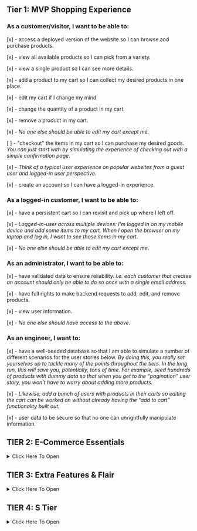 ## Tier 1: MVP Shopping Experience

### As a customer/visitor, I want to be able to:

[x] - access a deployed version of the website so I can browse and purchase products.

[x] - view all available products so I can pick from a variety.

[x] - view a single product so I can see more details.

[x] - add a product to my cart so I can collect my desired products in one place.

[x] - edit my cart if I change my mind

[x] - change the quantity of a product in my cart.

[x] - remove a product in my cart.

[x] - _No one else should be able to edit my cart except me._

[ ] - "checkout" the items in my cart so I can purchase my desired goods.
_You can just start with by simulating the experience of checking out with a simple confirmation page._

[x] - _Think of a typical user experience on popular websites from a guest user and logged-in user perspective._

[x] - create an account so I can have a logged-in experience.

### As a logged-in customer, I want to be able to:

[x] - have a persistent cart so I can revisit and pick up where I left off.

[x] - _Logged-in-user across multiple devices: I'm logged in on my mobile device and add some items to my cart. When I open the browser on my laptop and log in, I want to see those items in my cart._

[x] - _No one else should be able to edit my cart except me._

### As an administrator, I want to be able to:

[x] - have validated data to ensure reliability.
_i.e. each customer that creates an account should only be able to do so once with a single email address._

[x] - have full rights to make backend requests to add, edit, and remove products.

[x] - view user information.

[x] - _No one else should have access to the above._

### As an engineer, I want to:

[x] - have a well-seeded database so that I am able to simulate a number of different scenarios for the user stories below.
_By doing this, you really set yourselves up to tackle many of the points throughout the tiers. In the long run, this will save you, potentially, tons of time._
_For example, seed hundreds of products with dummy data so that when you get to the “pagination” user story, you won’t have to worry about adding more products._

[x] - _Likewise, add a bunch of users with products in their carts so editing the cart can be worked on without already having the “add to cart” functionality built out._

[x] - user data to be secure so that no one can unrightfully manipulate information.

## TIER 2: E-Commerce Essentials

<details><summary>Click Here To Open</summary>

### As a customer, I want to be able to:

[ ] - see all products that belong to a certain category.
Keep this simple. For example, a product can only belong to one category.\_

[x] - explore an aesthetically pleasing website so I can easily navigate around and enjoy the experience (UI/UX).

[ ] - _This includes front-end data validations. For example, if certain fields of a form are required and must be in a specific format, this is obvious to the user._

[x] - have a persistent cart so I can revisit and pick up where I left off.

[x] - **Guest-only:** I don't want to create an account, but I want my cart to persist between browser refreshes.
(Look into front-end storage for this one.)

[ ] - **Guest-to-logged-in-user:** Initially, I'm not logged in, and I add items to my cart. When I eventually log in, I want to see those same items I added when I was logged in still in my cart, in addition to the items I may have had in my cart from a previous logged in session.

### As a logged-in customer, I want to be able to:

[ ] - see my order history so I can remember my previously purchased items and their prices at the time of purchase.

[ ] - view and edit my user profile so I can update my information when necessary.

[ ] - log in through third-party authentication so I can avoid creating an account specific to the website.

[ ] - _For example, Google OAuth._

### As an administrator, I want to be able to:

[ ] - allow customers to have a variety of payment method options in order to increase checkout conversion.

[ ] - _Begin by integrating Stripe, and, if interested, dive into integrating PayPal, Venmo, Braintree, or Bitcoin._

[ ] - edit products and manage users through a dashboard so I can easily make changes and assessments as necessary.

### As an engineer, I want:

[ ] - [continuous integration and delivery (deployment)](https://www.atlassian.com/continuous-delivery/continuous-integration) of the codebase so that there are lower rates of release failure.

</details>

## TIER 3: Extra Features & Flair

<details><summary>Click Here To Open</summary>

### As an administrator, I want to be able to:

[ ] - ensure accurate product inventory so that we can be sure only available products are sold.

[ ] - _For example, when a customer purchases an item, the quantity available is appropriately deducted._

[ ] - _Likewise, if a customer attempts to purchase a higher quantity of an item that is available, they will be alerted/notified that there isn't enough inventory._

[ ] - offer customers discounts through promo codes so that we can incentivize purchases.

### As a customer, I want to be able to:

#### Receive Notifications

[ ] - receive an email confirmation when placing an order so that I can easily reference it when needed without visiting my account.

[ ] - be notified when certain events occur so that I am informed of my actions.

[ ] - _For example, when I add a product to my cart, there is a toast notification that pops up in the corner of the page with an appropriate message for that action._

#### Have A Seamless Experience

[ ] - navigate the website successfully regardless of whether or not I am handicapped so that my experience isn't hampered.

[ ] - _This is a great opportunity to dive into ADA Compliance (screen-reader friendliness, keyboard navigation, colorblind-friendly, etc.)._

[ ] - _[A11y Checklist](https://a11yproject.com/checklist)_

[ ] - view a display to know when content is loading or there is an error so that I can manage my expectations.

[ ] - _For example, loading spinners while the frontend is waiting for a backend response._

[ ] - _As a customer, if I visit a product page that doesn't exist, notify me that it doesn't and bring me to all products. Likewise, if I visit a page that outright doesn't exist, navigate me to the landing page._

#### Have A User-Friendly Experience

[ ] - filter through all products.

[ ] - _This is an opportunity to dive into a "search" input field. You can filter all products using vanilla JavaScript, or look into Algolia (search-as-a-service)._

[ ] - browse through all products in a digestible way so that I am not overwhelmed with an endless list of products.

[ ] - _Dive into pagination here!_

[ ] - _This goes back to the initial seed in Tier 1. If you have a database seeded with thousands of products, there shouldn't be any blockers in order to tackle this user story. It also begs the question of whether we should fetch all of the products from the database or limit the response in intervals (e.g. 25 at a time) and show more only through a user action (e.g. clicking a “Next”/”Show More” button)._

[ ] - _Keep in mind, if you already have the product filter feature built out, can you get pagination to work on the results as well?_

[ ] - view featured products so that I can get inspiration.

[ ] - _For example, display the five most purchased products within a given period of time (i.e. yesterday or last week), or the most recently added products._

[ ] - add products to a wishlist so that I can differentiate products I would like to purchase now (cart) versus products I might be interested in purchasing in the future (wishlist).

</details>

## TIER 4: S Tier

<details><summary>Click Here To Open</summary>

### As a customer, I want to be able to:

[ ] - post products to my social media accounts so that I can share with my friends/followers.
[ ] - _For example, integrating Facebook to create a post of a product's name, description, photo and link._
[ ] - receive recommended products so that I can have a customized user experience and get inspiration.
[ ] - _For example, based on products viewed (similar products; matching "tags")._
[ ] - feel like the website experience is customized for my native language.
[ ] - **Internationalization (i19n)**
[ ] - _The process of designing and building an application to facilitate localization. The main concern is that applications can be adapted to various languages and regions without engineering changes._
[ ] - **Localization (i10n)**
[ ] - _The cultural and linguistic adaptation of an internationalized application to two or more culturally-distinct markets._
[ ] - _For example, the website while the main language of the United States and United Kingdom is English, the currency (\$ vs. £) and date format (12/31/2020 vs. 31/12/2020) vary._
[ ] - _[Mozilla Internationalization & Localization Guidelines](https://www-archive.mozilla.org/docs/reflist/i18n/)_

### As an administrator, I want to be able to:

[ ] - visualize relevant KPIs (key performance indicators) in the admin dashboard so that I can make educated business decisions.
[ ] - _For example, a line graph of total sales over time._

### As a CEO/CTO, I want:

[ ] - the website to allow for multi tenancy so that we can potentially white label the application and allow users to create "shops."
[ ] - _Think Etsy and Amazon, where the sellers can have their own "shops" within the platforms._

</details>

